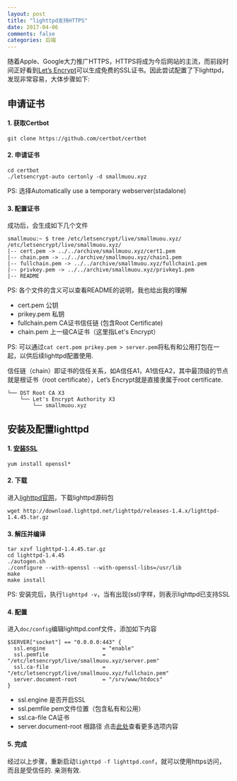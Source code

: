 ```yaml
---
layout: post
title: "lighttpd支持HTTPS"
date: 2017-04-06
comments: false
categories: 后端
---
```


随着Apple、Google大力推广HTTPS，HTTPS将成为今后网站的主流，而前段时间正好看到[Let’s Encrypt](https://letsencrypt.org/)可以生成免费的SSL证书。因此尝试配置了下lighttpd，发现非常容易，大体步骤如下:

## 申请证书

#### 1. 获取Certbot

```
git clone https://github.com/certbot/certbot
```

#### 2. 申请证书

```
cd certbot
./letsencrypt-auto certonly -d smallmuou.xyz
```
PS: 选择Automatically use a temporary webserver(stadalone)

#### 3. 配置证书
成功后，会生成如下几个文件

```
smallmuou:~ $ tree /etc/letsencrypt/live/smallmuou.xyz/
/etc/letsencrypt/live/smallmuou.xyz/
|-- cert.pem -> ../../archive/smallmuou.xyz/cert1.pem
|-- chain.pem -> ../../archive/smallmuou.xyz/chain1.pem
|-- fullchain.pem -> ../../archive/smallmuou.xyz/fullchain1.pem
|-- privkey.pem -> ../../archive/smallmuou.xyz/privkey1.pem
|-- README
```
PS: 各个文件的含义可以查看README的说明，我也给出我的理解

* cert.pem 公钥
* prikey.pem 私钥
* fullchain.pem CA证书信任链 (包含Root Certificate)
* chain.pem 上一级CA证书（这里指Let's Encrypt）

PS: 可以通过`cat cert.pem prikey.pem > server.pem`将私有和公用打包在一起，以供后续lighttpd配置使用.

信任链（chain）即证书的信任关系，如A信任A1，A1信任A2，其中最顶级的节点就是根证书（root certificate），Let’s Encrypt就是直接隶属于root certificate. 

```
└── DST Root CA X3
    └── Let's Encrypt Authority X3
        └── smallmuou.xyz
```

## 安装及配置lighttpd

#### 1. [安装SSL](https://redmine.lighttpd.net/projects/1/wiki/docs_ssl#How-to-install-SSL)

```
yum install openssl*
```

#### 2. 下载

进入[lighttpd官网](http://www.lighttpd.net/)，下载lighttpd源码包

```
wget http://download.lighttpd.net/lighttpd/releases-1.4.x/lighttpd-1.4.45.tar.gz
```

#### 3. 解压并编译

```
tar xzvf lighttpd-1.4.45.tar.gz
cd lighttpd-1.4.45
./autogen.sh
./configure --with-openssl --with-openssl-libs=/usr/lib
make 
make install
```
PS: 安装完后，执行`lighttpd -v`，当有出现(ssl)字样，则表示lighttpd已支持SSL

#### 4. 配置
进入`doc/config`编辑lighttpd.conf文件，添加如下内容

```
$SERVER["socket"] == "0.0.0.0:443" {
  ssl.engine                  = "enable"
  ssl.pemfile                 = "/etc/letsencrypt/live/smallmuou.xyz/server.pem"
  ssl.ca-file                 = "/etc/letsencrypt/live/smallmuou.xyz/fullchain.pem"
  server.document-root        = "/srv/www/htdocs"
}

```
* ssl.engine 是否开启SSL
* ssl.pemfile pem文件位置（包含私有和公用）
* ssl.ca-file CA证书
* server.document-root 根路径
点击[此处](https://redmine.lighttpd.net/projects/1/wiki/docs_ssl#How-to-install-SSL)查看更多选项内容

#### 5. 完成

经过以上步骤，重新启动`lighttpd -f lighttpd.conf`，就可以使用https访问，而且是受信任的. 亲测有效.

